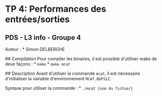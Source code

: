 # TP 4: Performances des entrées/sorties
## PDS - L3 info - Groupe 4

Auteur :
	* Simon DELBERGHE


## Compilation
Pour compiler les binaires, il est possible d'utiliser make de deux façons :
	* `make` 
	* `make mcat`


## Description
Avant d'utiliser la commande `mcat`, il est nécessaire d'initialiser la variable d'environnement `MCAT_BUFSIZ`.

Syntaxe pour utiliser la commande :
	* `./mcat {nom du fichier}`